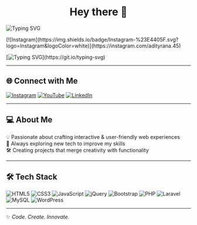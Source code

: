 <!-- ========== HERO SECTION (TOP) ========== -->
<h1 align="center">Hey there 👋</h1>

<p>
  <img src="https://readme-typing-svg.demolab.com?font=Fira+Code&size=24&pause=900&color=00F7FF&center=true&vCenter=true&width=520&lines=Welcome+to+my+GitHub!;Glad+to+see+you+here+❤️;Coding+with+passion+%26+creativity" alt="Typing SVG" />
</p>

<p>
 [![Instagram](https://img.shields.io/badge/Instagram-%23E4405F.svg?logo=Instagram&logoColor=white)](https://instagram.com/adityrana.45)
  </a>
</p>
<!-- ========== /HERO SECTION ========== -->




<!-- Typing Animation -->
[![Typing SVG](https://readme-typing-svg.demolab.com?font=Fira+Code&pause=1000&color=00F7FF&center=true&vCenter=true&width=500&lines=Welcome+to+my+GitHub!;Glad+to+see+you+here!;Code.+Create.+Innovate.)](https://git.io/typing-svg)

---

## 🌐 Connect with Me
[![Instagram](https://img.shields.io/badge/Instagram-%23E4405F.svg?logo=Instagram&logoColor=white)](https://instagram.com/adityrana.45)
[![YouTube](https://img.shields.io/badge/YouTube-%23FF0000.svg?logo=YouTube&logoColor=white)](https://www.youtube.com/@adityarana.45)
[![LinkedIn](https://img.shields.io/badge/LinkedIn-%230077B5.svg?logo=linkedin&logoColor=white)](https://linkedin.com/in/YourLinkedIn)

---

## 💻 About Me
💡 Passionate about crafting interactive & user-friendly web experiences  
🚀 Always exploring new tech to improve my skills  
🛠 Creating projects that merge creativity with functionality  

---
## 🛠 Tech Stack
![HTML5](https://img.shields.io/badge/HTML5-E34F26.svg?logo=html5&logoColor=white)
![CSS3](https://img.shields.io/badge/CSS3-1572B6.svg?logo=css3&logoColor=white)
![JavaScript](https://img.shields.io/badge/JavaScript-F7DF1E.svg?logo=javascript&logoColor=black)
![jQuery](https://img.shields.io/badge/jQuery-0769AD.svg?logo=jquery&logoColor=white)
![Bootstrap](https://img.shields.io/badge/Bootstrap-7952B3.svg?logo=bootstrap&logoColor=white)
![PHP](https://img.shields.io/badge/PHP-777BB4.svg?logo=php&logoColor=white)
![Laravel](https://img.shields.io/badge/Laravel-FF2D20.svg?logo=laravel&logoColor=white)
![MySQL](https://img.shields.io/badge/MySQL-4479A1.svg?logo=mysql&logoColor=white)
![WordPress](https://img.shields.io/badge/WordPress-21759B.svg?logo=wordpress&logoColor=white)

---
✨ *Code. Create. Innovate.*
